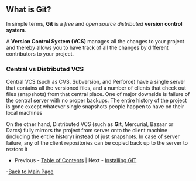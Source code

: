 ## What is Git?
In simple terms, **Git** is a *free* and *open source* *distributed* **version control system**.

A **Version Control System (VCS)** manages all the changes to your project and thereby allows you to have track of all the changes by different contributors to your project.

### Central vs Distributed VCS

Central VCS (such as CVS, Subversion, and Perforce) have a single server that contains all the versioned files, and a number of clients that check out files (snapshots) from that central place. One of major downside is failure of the central server with no proper backups. The entire history of the project is gone except whatever single snapshots people happen to have on their local machines

On the other hand, Distributed VCS (such as **Git**, Mercurial, Bazaar or Darcs) fully mirrors the project from server onto the client machine (including the entire history) instead of just snapshots. In case of server failure, any of the client repositories can be copied back up to the server to restore it 

- Previous - [Table of Contents](./index.md) | Next - [Installing GIT](./Installing-GIT.md)

-[Back to Main Page](./index.md)